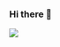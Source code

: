 ### Hi there 👋
<img align="center" src="https://github-readme-stats.vercel.app/api/?username=Nohet&show_icons=true&include_all_commits&theme=material" />

<br />

